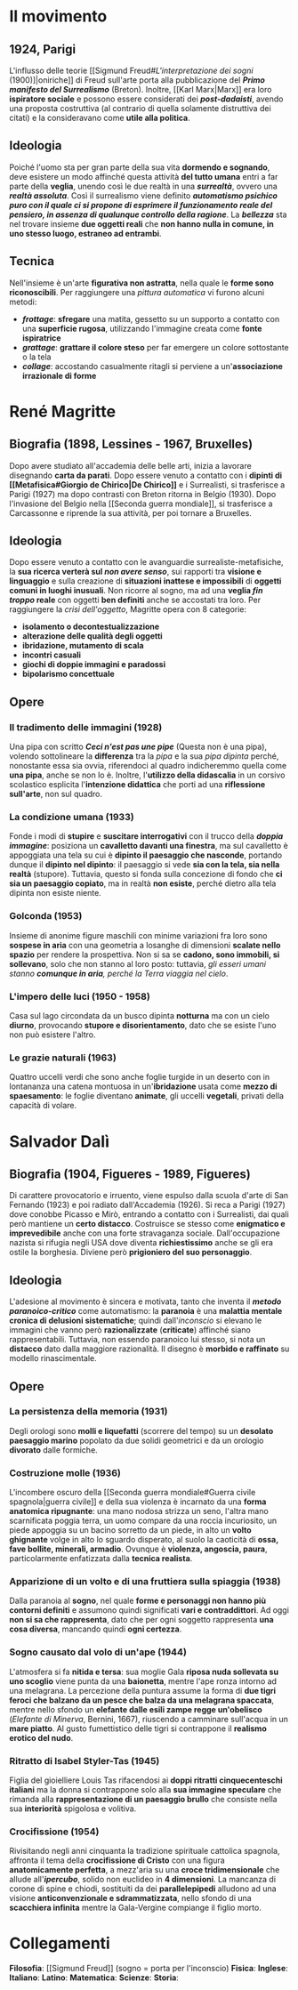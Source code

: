 # Il movimento
## 1924, Parigi
L'influsso delle teorie [[Sigmund Freud#*L'interpretazione dei sogni* (1900)]|oniriche]] di Freud sull'arte porta alla pubblicazione del ***Primo manifesto del Surrealismo*** (Breton). Inoltre, [[Karl Marx|Marx]] era loro **ispiratore sociale** e possono essere considerati dei ***post-dadaisti***, avendo una proposta costruttiva (al contrario di quella solamente distruttiva dei citati) e la consideravano come **utile alla politica**.
## Ideologia
Poiché l'uomo sta per gran parte della sua vita **dormendo e sognando**, deve esistere un modo affinché questa attività **del tutto umana** entri a far parte della **veglia**, unendo così le due realtà in una ***surrealtà***, ovvero una ***realtà assoluta***. Così il surrealismo viene definito ***automatismo psichico puro con il quale ci si propone di esprimere il funzionamento reale del pensiero, in assenza di qualunque controllo della ragione***. La ***bellezza*** sta nel trovare insieme **due oggetti reali** che **non hanno nulla in comune, in uno stesso luogo, estraneo ad entrambi**.
## Tecnica
Nell'insieme è un'arte **figurativa non astratta**, nella quale le **forme sono riconoscibili**. Per raggiungere una *pittura automatica* vi furono alcuni metodi:
- ***frottage***: **sfregare** una matita, gessetto su un supporto a contatto con una **superficie rugosa**, utilizzando l'immagine creata come **fonte ispiratrice**
- ***grattage***: **grattare il colore steso** per far emergere un colore sottostante o la tela
- ***collage***: accostando casualmente ritagli si perviene a un'**associazione irrazionale di forme**
# René Magritte
## Biografia (1898, Lessines - 1967, Bruxelles)
Dopo avere studiato all'accademia delle belle arti, inizia a lavorare disegnando **carta da parati**. Dopo essere venuto a contatto con i **dipinti di [[Metafisica#Giorgio de Chirico|De Chirico]]** e i Surrealisti, si trasferisce a Parigi (1927) ma dopo contrasti con Breton ritorna in Belgio (1930). Dopo l'invasione del Belgio nella [[Seconda guerra mondiale]], si trasferisce a Carcassonne e riprende la sua attività, per poi tornare a Bruxelles.
## Ideologia
Dopo essere venuto a contatto con le avanguardie surrealiste-metafisiche, la **sua ricerca verterà sul *non avere senso***, sui rapporti tra **visione e linguaggio** e sulla creazione di **situazioni inattese e impossibili** di **oggetti comuni in luoghi inusuali**. Non ricorre al sogno, ma ad una **veglia *fin troppo* reale** con oggetti **ben definiti** anche se accostati tra loro. Per raggiungere la *crisi dell'oggetto*, Magritte opera con 8 categorie:
- **isolamento o decontestualizzazione**
- **alterazione delle qualità degli oggetti**
- **ibridazione, mutamento di scala**
- **incontri casuali**
- **giochi di doppie immagini e paradossi**
- **bipolarismo concettuale**
## Opere
### Il tradimento delle immagini (1928)
Una pipa con scritto ***Ceci n'est pas une pipe*** (Questa non è una pipa), volendo sottolineare la **differenza** tra la *pipa* e la sua *pipa dipinta* perché, nonostante essa sia ovvia, riferendoci al quadro indicheremmo quella come **una pipa**, anche se non lo è. Inoltre, l'**utilizzo della didascalia** in un corsivo scolastico esplicita l'**intenzione didattica** che porti ad una **riflessione sull'arte**, non sul quadro.
### La condizione umana (1933)
Fonde i modi di **stupire** e **suscitare interrogativi** con il trucco della ***doppia immagine***: posiziona un **cavalletto davanti una finestra**, ma sul cavalletto è appoggiata una tela su cui è **dipinto il paesaggio che nasconde**, portando dunque il **dipinto nel dipinto**: il paesaggio si vede **sia con la tela, sia nella realtà** (stupore). Tuttavia, questo si fonda sulla concezione di fondo che **ci sia un paesaggio copiato**, ma in realtà **non esiste**, perché dietro alla tela dipinta non esiste niente.
### Golconda (1953)
Insieme di anonime figure maschili con minime variazioni fra loro sono **sospese in aria** con una geometria a losanghe di dimensioni **scalate nello spazio** per rendere la prospettiva. Non si sa se **cadono, sono immobili, si sollevano**, solo che non stanno al loro posto: tuttavia, *gli esseri umani stanno **comunque in aria**, perché la Terra viaggia nel cielo*.
### L'impero delle luci (1950 - 1958)
Casa sul lago circondata da un busco dipinta **notturna** ma con un cielo **diurno**, provocando **stupore e disorientamento**, dato che se esiste l'uno non può esistere l'altro.
### Le grazie naturali (1963)
Quattro uccelli verdi che sono anche foglie turgide in un deserto con in lontananza una catena montuosa in un'**ibridazione** usata come **mezzo di spaesamento**: le foglie diventano **animate**, gli uccelli **vegetali**, privati della capacità di volare.
# Salvador Dalì
## Biografia (1904, Figueres - 1989, Figueres)
Di carattere provocatorio e irruento, viene espulso dalla scuola d'arte di San Fernando (1923) e poi radiato dall'Accademia (1926). Si reca a Parigi (1927) dove conobbe Picasso e Mirò, entrando a contatto con i Surrealisti, dai quali però mantiene un **certo distacco**. Costruisce se stesso come **enigmatico e imprevedibile** anche con una forte stravaganza sociale. Dall'occupazione nazista si rifugia negli USA dove diventa **richiestissimo** anche se gli era ostile la borghesia. Diviene però **prigioniero del suo personaggio**.
## Ideologia
L'adesione al movimento è sincera e motivata, tanto che inventa il ***metodo paranoico-critico*** come automatismo: la **paranoia** è una **malattia mentale cronica di delusioni sistematiche**; quindi dall'*inconscio* si elevano le immagini che vanno però **razionalizzate** (**criticate**) affinché siano rappresentabili. Tuttavia, non essendo paranoico lui stesso, si nota un **distacco** dato dalla maggiore razionalità. Il disegno è **morbido e raffinato** su modello rinascimentale.
## Opere
### La persistenza della memoria (1931)
Degli orologi sono **molli e liquefatti** (scorrere del tempo) su un **desolato paesaggio marino** popolato da due solidi geometrici e da un orologio **divorato** dalle formiche.
### Costruzione molle (1936)
L'incombere oscuro della [[Seconda guerra mondiale#Guerra civile spagnola|guerra civile]] e della sua violenza è incarnato da una **forma anatomica ripugnante**: una mano nodosa strizza un seno, l'altra mano scarnificata poggia terra, un uomo compare da una roccia incuriosito, un piede appoggia su un bacino sorretto da un piede, in alto un **volto ghignante** volge in alto lo sguardo disperato, al suolo la caoticità di **ossa, fave bollite, minerali, armadio**. Ovunque è **violenza, angoscia, paura**, particolarmente enfatizzata dalla **tecnica realista**.
### Apparizione di un volto e di una fruttiera sulla spiaggia (1938)
Dalla paranoia al **sogno**, nel quale **forme e personaggi non hanno più contorni definiti** e assumono quindi significati **vari e contraddittori**. Ad oggi **non si sa che rappresenta**, dato che per ogni soggetto rappresenta **una cosa diversa**, mancando quindi **ogni certezza**.
### Sogno causato dal volo di un'ape (1944)
L'atmosfera si fa **nitida e tersa**: sua moglie Gala **riposa nuda sollevata su uno scoglio** viene punta da una **baionetta**, mentre l'ape ronza intorno ad una melagrana. La percezione della puntura assume la forma di **due tigri feroci che balzano da un pesce che balza da una melagrana spaccata**, mentre nello sfondo un **elefante dalle esili zampe regge un'obelisco** (*Elefante di Minerva*, Bernini, 1667), riuscendo a camminare sull'acqua in un **mare piatto**. Al gusto fumettistico delle tigri si contrappone il **realismo erotico del nudo**.
### Ritratto di Isabel Styler-Tas (1945)
Figlia del gioielliere Louis Tas rifacendosi ai **doppi ritratti cinquecenteschi italiani** ma la donna si contrappone solo alla **sua immagine speculare** che rimanda alla **rappresentazione di un paesaggio brullo** che consiste nella sua **interiorità** spigolosa e volitiva. 
### Crocifissione (1954)
Rivisitando negli anni cinquanta la tradizione spirituale cattolica spagnola, affronta il tema della **crocifissione di Cristo** con una figura **anatomicamente perfetta**, a mezz'aria su una **croce tridimensionale** che allude all'***ipercubo***, solido non euclideo in **4 dimensioni**. La mancanza di corone di spine e chiodi, sostituiti da dei **parallelepipedi** alludono ad una visione **anticonvenzionale e sdrammatizzata**, nello sfondo di una **scacchiera infinita** mentre la Gala-Vergine compiange il figlio morto.
# Collegamenti
**Filosofia**: [[Sigmund Freud]] (sogno = porta per l'inconscio)
**Fisica**:
**Inglese**:
**Italiano**:
**Latino**:
**Matematica**:
**Scienze**:
**Storia**:
